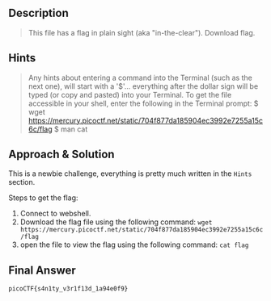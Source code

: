 ## Description

> This file has a flag in plain sight (aka "in-the-clear"). Download flag.


## Hints

> Any hints about entering a command into the Terminal (such as the next one), will start with a '$'... everything after the dollar sign will be typed (or copy and pasted) into your Terminal.
> To get the file accessible in your shell, enter the following in the Terminal prompt: $ wget https://mercury.picoctf.net/static/704f877da185904ec3992e7255a15c6c/flag
> $ man cat


## Approach & Solution

This is a newbie challenge, everything is pretty much written in the `Hints` section.

Steps to get the flag:

1. Connect to webshell.
2. Download the flag file using the following command: `wget https://mercury.picoctf.net/static/704f877da185904ec3992e7255a15c6c/flag`
3. open the file to view the flag using the following command: `cat flag`


## Final Answer

`picoCTF{s4n1ty_v3r1f13d_1a94e0f9}`
